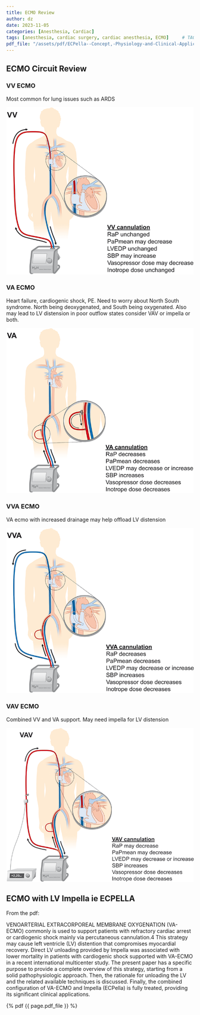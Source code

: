 ```yaml
---
title: ECMO Review
author: dz  
date: 2023-11-05
categories: [Anesthesia, Cardiac]
tags: [anesthesia, cardiac surgery, cardiac anesthesia, ECMO]     # TAG names should always be lowercase
pdf_file: "/assets/pdf/ECPella--Concept,-Physiology-and-Clinical-Applicat.pdf"
---
```

## ECMO Circuit Review

### VV ECMO

Most common for lung issues such as ARDS

![vv](/assets/img/vv.png)

### VA ECMO

Heart failure, cardiogenic shock, PE. Need to worry about North South syndrome. North being deoxygenated, and South being oxygenated. Also may lead to LV distension in poor outflow states consider VAV or impella or both.

![va](/assets/img/va.png)

### VVA ECMO

VA ecmo with increased drainage may help offload LV distension

![vva](/assets/img/vva.png)

### VAV ECMO

Combined VV and VA support. May need impella for LV distension

![vav](/assets/img/vav.png)

## ECMO with LV Impella ie ECPELLA

From the pdf:  

VENOARTERIAL EXTRACORPOREAL MEMBRANE
OXYGENATION (VA-ECMO) commonly is used to support
patients with refractory cardiac arrest or cardiogenic shock
mainly via percutaneous cannulation.4 This strategy may cause
left ventricle (LV) distention that compromises myocardial
recovery. Direct LV unloading provided by Impella was associated
with lower mortality in patients with cardiogenic shock
supported with VA-ECMO in a recent international multicenter
study. The present paper has a specific purpose to provide a complete
overview of this strategy, starting from a solid pathophysiologic
approach. Then, the rationale for unloading the LV and the
related available techniques is discussed. Finally, the combined
configuration of VA-ECMO and Impella (ECPella) is fully
treated, providing its significant clinical applications.

{% pdf {{ page.pdf_file }} %}